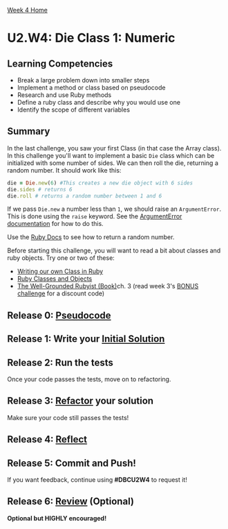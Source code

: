 [Week 4 Home](../)

# U2.W4: Die Class 1: Numeric

## Learning Competencies
- Break a large problem down into smaller steps
- Implement a method or class based on pseudocode
- Research and use Ruby methods
- Define a ruby class and describe why you would use one
- Identify the scope of different variables

## Summary
In the last challenge, you saw your first Class (in that case the Array class). In this challenge you'll want to implement a basic `Die` class which can be initialized with some number of sides.  We can then roll the die, returning a random number. It should work like this:

```ruby
die = Die.new(6) #This creates a new die object with 6 sides
die.sides # returns 6
die.roll # returns a random number between 1 and 6
```

If we pass `Die.new` a number less than `1`, we should raise an `ArgumentError`.  This is done using the `raise` keyword.  See the [ArgumentError documentation](http://apidock.com/ruby/ArgumentError) for how to do this.

Use the [Ruby Docs](http://www.ruby-doc.org/) to see how to return a random number.

Before starting this challenge, you will want to read a bit about classes and ruby objects. Try one or two of these:
- [Writing our own Class in Ruby](http://rubylearning.com/satishtalim/writing_our_own_class_in_ruby.html)
- [Ruby Classes and Objects](http://www.tutorialspoint.com/ruby/ruby_classes.htm)
- [The Well-Grounded Rubyist (Book)](http://www.manning.com/black2/)ch. 3 (read week 3's [BONUS challenge](https://github.com/Devbootcamp/phase-0-unit-1/blob/master/week-3/10-BONUS-challenges/Well-Grounded-Rubyist.md) for a discount code)


## Release 0: [Pseudocode](https://github.com/Devbootcamp/phase-0-handbook/blob/master/coding-references/pseudocode.md)

## Release 1: Write your [Initial Solution](https://github.com/Devbootcamp/phase-0-handbook/blob/master/coding-references/initial-solution.md)

## Release 2: Run the tests
Once your code passes the tests, move on to refactoring.

## Release 3: [Refactor](https://github.com/Devbootcamp/phase-0-handbook/blob/master/coding-references/refactoring.md) your solution
Make sure your code still passes the tests!

## Release 4: [Reflect](https://github.com/Devbootcamp/phase-0-handbook/blob/master/coding-references/reflection-guidelines.md)

## Release 5: Commit and Push!
If you want feedback, continue using **#DBCU2W4** to request it!

## Release 6: [Review](https://github.com/Devbootcamp/phase-0-handbook/blob/master/coding-references/review.md) (Optional)
**Optional but HIGHLY encouraged!**